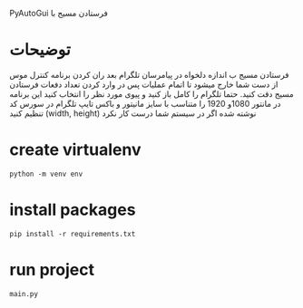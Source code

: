 PyAutoGui فرستادن مسیج با    
# توضیحات
فرستادن مسیج ب اندازه دلخواه در پیامرسان تلگرام
بعد ران کردن برنامه کنترل موس از دست شما خارج میشود تا اتمام عملیات پس در وارد کردن تعداد دفعات 
فرستادن مسیج دقت کنید. حتما تلگرام را کامل باز کنید و پیوی مورد نظر را انتخاب کنید این برنامه در مانتور 1080و 1920
را متناسب با سایز مانیتور و باکس تایپ تلگرام در سورس کد تنظیم کنید (width, height) نوشته شده اگر در سیستم شما درست کار نکرد   

# create virtualenv
```
python -m venv env 
```


# install packages  
```
pip install -r requirements.txt
```

# run project
```
main.py
```  